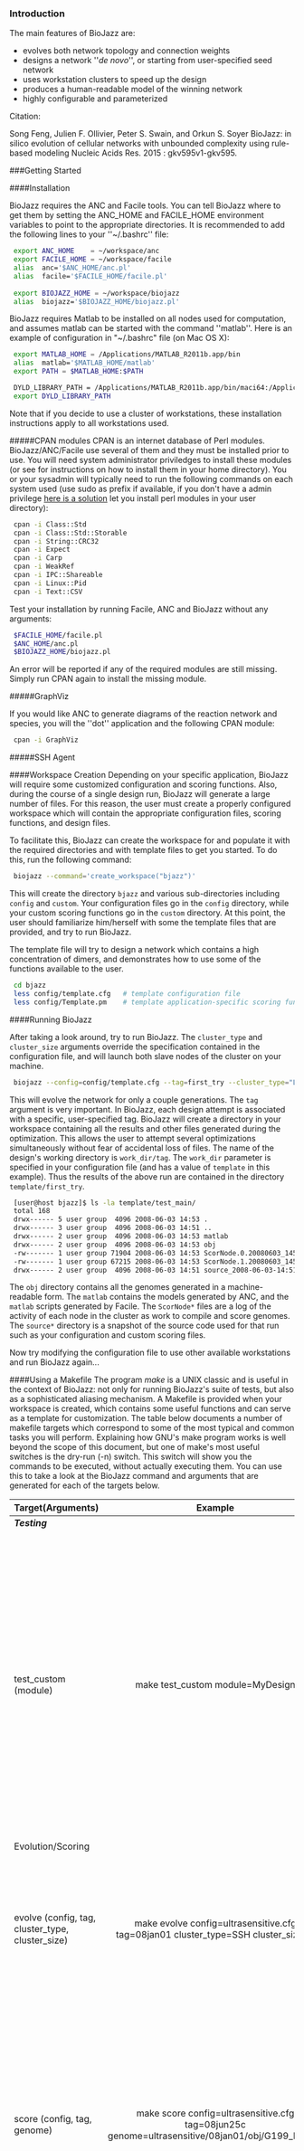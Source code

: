 ### Introduction
The main features of BioJazz are:

* evolves both network topology and connection weights
* designs a network ''_de novo_'', or starting from user-specified seed network
* uses workstation clusters to speed up the design
* produces a human-readable model of the winning network
* highly configurable and parameterized

Citation:

Song Feng, Julien F. Ollivier, Peter S. Swain, and Orkun S. Soyer 
BioJazz: in silico evolution of cellular networks with unbounded complexity using rule-based modeling
Nucleic Acids Res. 2015 : gkv595v1-gkv595.

###Getting Started

####Installation

BioJazz requires the ANC and Facile tools.  You can tell BioJazz where to get them by setting the ANC_HOME and FACILE_HOME environment variables to point to the appropriate directories.  It is recommended to add the following lines to your ''~/.bashrc'' file:
```sh
 export ANC_HOME    = ~/workspace/anc
 export FACILE_HOME = ~/workspace/facile
 alias  anc='$ANC_HOME/anc.pl'
 alias  facile='$FACILE_HOME/facile.pl'
 
 export BIOJAZZ_HOME = ~/workspace/biojazz
 alias  biojazz='$BIOJAZZ_HOME/biojazz.pl'
```

BioJazz requires Matlab to be installed on all nodes used for computation, and assumes matlab can be started with the command ''matlab''. Here is an example of configuration in "~/.bashrc" file (on Mac OS X):
```sh
 export MATLAB_HOME = /Applications/MATLAB_R2011b.app/bin
 alias  matlab='$MATLAB_HOME/matlab'
 export PATH = $MATLAB_HOME:$PATH

 DYLD_LIBRARY_PATH = /Applications/MATLAB_R2011b.app/bin/maci64:/Applications/MATLAB_R2011b.app/sys/os/maci64:/Applications/MATLAB_R2011b.app/runtime/maci64:$DYLD_LIBRARY_PATH
 export DYLD_LIBRARY_PATH
```
Note that if you decide to use a cluster of workstations, these installation instructions apply to all workstations used.

#####CPAN modules
CPAN is an internet database of Perl modules.  BioJazz/ANC/Facile use several of them and they must be installed prior to use.  You will need system administrator priviledges to install these modules (or see  for instructions on how to install them in your home directory).  You or your sysadmin will typically need to run the following commands on each system used (use sudo as prefix if available, if you don't have a admin privilege [here is a solution](http://twiki.org/cgi-bin/view/TWiki/HowToInstallCpanModules#Install_CPAN_modules_into_your_l) let you install perl modules in your user directory):
```sh
 cpan -i Class::Std
 cpan -i Class::Std::Storable
 cpan -i String::CRC32
 cpan -i Expect
 cpan -i Carp
 cpan -i WeakRef
 cpan -i IPC::Shareable
 cpan -i Linux::Pid
 cpan -i Text::CSV
```

Test your installation by running Facile, ANC and BioJazz without any arguments:
```sh
 $FACILE_HOME/facile.pl
 $ANC_HOME/anc.pl
 $BIOJAZZ_HOME/biojazz.pl
```

An error will be reported if any of the required modules are still missing.  Simply run CPAN again to install the missing module.

#####GraphViz

If you would like ANC to generate diagrams of the reaction network and species, you will the ''dot'' application and the following CPAN module:
```sh
 cpan -i GraphViz
```

#####SSH Agent

####Workspace Creation
Depending on your specific application, BioJazz will require some customized configuration and scoring functions.  Also, during the course of a single design run, BioJazz will generate a large number of files.  For this reason, the user must create a properly configured workspace which will contain the appropriate configuration files, scoring functions, and design files.

To facilitate this, BioJazz can create the workspace for and populate it with the required directories and with template files to get you started.  To do this, run the following command:
```sh
 biojazz --command='create_workspace("bjazz")'
```

This will create the directory `bjazz` and various sub-directories including `config` and `custom`.  Your configuration files go in the `config` directory, while your custom scoring functions go in the `custom` directory.  At this point, the user should familiarize him/herself with some the template files that are provided, and try to run BioJazz.  

The template file will try to design a network which contains a high concentration of dimers, and demonstrates how to use some of the functions available to the user.
```sh
 cd bjazz
 less config/template.cfg   # template configuration file
 less config/Template.pm    # template application-specific scoring function
```

####Running BioJazz

After taking a look around, try to run BioJazz.  The `cluster_type` and `cluster_size` arguments override the specification contained in the configuration file, and will launch both slave nodes of the cluster on your machine.
```sh
 biojazz --config=config/template.cfg --tag=first_try --cluster_type="LOCAL" --cluster_size=2
```

This will evolve the network for only a couple generations.  The `tag` argument is very important.  In BioJazz, each design attempt is associated with a specific, user-specified tag.  BioJazz will create a directory in your workspace containing all the results and other files generated during the optimization.  This allows the user to attempt several optimizations simultaneously without fear of accidental loss of files.  The name of the design's working directory is `work_dir/tag`.  The `work_dir` parameter is specified in your configuration file (and has a value of `template` in this example).  Thus the results of the above run are contained in the directory `template/first_try`.
```sh
 [user@host bjazz]$ ls -la template/test_main/
 total 168
 drwx------ 5 user group  4096 2008-06-03 14:53 .
 drwx------ 3 user group  4096 2008-06-03 14:51 ..
 drwx------ 2 user group  4096 2008-06-03 14:53 matlab
 drwx------ 2 user group  4096 2008-06-03 14:53 obj
 -rw------- 1 user group 71904 2008-06-03 14:53 ScorNode.0.20080603_145159.log
 -rw------- 1 user group 67215 2008-06-03 14:53 ScorNode.1.20080603_145159.log
 drwx------ 2 user group  4096 2008-06-03 14:51 source_2008-06-03-14:51:58
```

The `obj` directory contains all the genomes generated in a machine-readable form.  The `matlab` contains the models generated by ANC, and the `matlab` scripts generated by Facile.  The `ScorNode*` files are a log of the activity of each node in the cluster as work to compile and score genomes.  The `source*` directory is a snapshot of the source code used for that run such as your configuration and custom scoring files.

Now try modifying the configuration file to use other available workstations and run BioJazz again...

####Using a Makefile
The program *make* is a UNIX classic and is useful in the context of BioJazz: not only for running BioJazz's suite of tests, but also as a sophisticated aliasing mechanism. A Makefile is provided when your workspace is created, which contains some useful functions and can serve as a template for customization. The table below documents a number of makefile targets which correspond to some of the most typical and common tasks you will perform.
Explaining how GNU's make program works is well beyond the scope of this document, but one of make's most useful switches is the dry-run (-n) switch. This switch will show you the commands to be executed, without actually executing them. You can use this to take a look at the BioJazz command and arguments that are generated for each of the targets below.

|**Target(Arguments)** | **Example** | **Description**|
| ------- |:-------:|:-------------------------------:|
|**_Testing_** | | |
|test_custom (module) | make test_custom module=MyDesign | Executes the run_testcases routine that should be contained in your application-specific design class. Typically, the run_testcases routine should hand-craft a genome, then run your scoring function on this genome. This allows you to test your scoring function before trying to evolve some networks.|
|Evolution/Scoring | | |
|evolve (config, tag, cluster_type, cluster_size) | make evolve config=ultrasensitive.cfg tag=08jan01 cluster_type=SSH cluster_size=5 | Starts BioJazz and evolves a circuit as per the given configuration file. All output is echoed to your terminal saved to a logfile for subsequent analysis.|
|score (config, tag, genome) | make score config=ultrasensitive.cfg tag=08jun25c genome=ultrasensitive/08jan01/obj/G199_I00.obj | Runs your custom scoring function on the specified genome. All the files are created in the scratch space for this design. This target is useful for debugging unanticipated problems that crop up for a specific genome during an evolution run.|
|**_Statistics_**| | |
|collect (config, tag) | make collect config=ultrasensitive.cfg tag=08jan01 | Collects population data from the logfile generated during an evolution run, and save them to a file in object form.|
|analyze (config, tag) | make analyze config=ultrasensitive.cfg tag=08jan01 | Reads the population data collected above and performs some simple analysis tasks such as finding the top-scoring individual and computing statistics. The results are saved to an Excel spreadsheet for charting.|
|**_Shell_** | | |
|shell (config, tag) | | Starts BioJazz in shell mode.|
|load (config, tag, genome) | | Start BioJazz, load the specified genome, and go into shell mode.|
|**_Admin/Utils_**| | |
|retag(config, old_tag, new_tag) | make retag config=ultrasensitive.cfg old_tag=temp new_tag=08jan01 | Moves and renames design files as appropriate so that they appear under the new_tag.|
|clean (config, tag) | make clean config=ultrasensitive.cfg tag=08jan01 | Deletes all design files of the given tag.|
|clean_all (config, tag) | make clean_all config=ultrasensitive.cfg tag=08jan01 | Deletes all design files of the given tag, including those in the scratch space (generated by the score target).|

####Scoring a specific genome

####Collecting and Analyzing Statistics

####BioJazz Shell


####Writing and Testing Application Specific Functions

#####Template Files

#####Testing

#####Debugging when things go wrong


####Workspace Directory Structure

```sh
 bjazz                               # workspace home
   config                            # configuration files
   custom                            # application-specific modules and functions (incl. scoring function)
   test/custom                       # recommended location for test results of custom modules
   test/modules                      # BioJazz module test results
   mydesign                          # application-specific directory
     mydesign.08jun01.log            # master node logfile
     08jun01                         # results directory for run with TAG=08jun01
       ScorNode.i.timestamp.log      # log file for slave node i
       matlab                        # ANC genome models, eqn files, and matlab files
       obj                           # genome objects in binary form
```

### Authors and Contributors
The project is firstly developed by Julien Ollivier, then modified and currently maintained by Song Feng (@LifeWorks).

### Support or Contact
If have any problems, please contact @LifeWorks or email lifeworks.song@gmail.com
